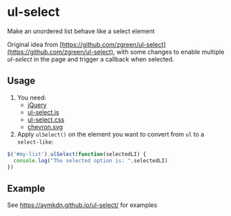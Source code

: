 # ul-select
Make an unordered list behave like a select element

Original idea from [https://github.com/zgreen/ul-select](https://github.com/zgreen/ul-select), with some changes to enable multiple *ul-select* in the page and trigger a callback when selected.

## Usage

1. You need:
      - [jQuery](https://jquery.com)
      - [ul-select.js](https://github.com/Aymkdn/ul-select/blob/master/ul-select.js)
      - [ul-select.css](https://github.com/Aymkdn/ul-select/blob/master/ul-select.css)
      - [chevron.svg](https://github.com/Aymkdn/ul-select/blob/master/chevron.svg)  
2. Apply `ulSelect()` on the element you want to convert from `ul` to a `select-like`:   
```javascript
$('#my-list').ulSelect(function(selectedLI) {
  console.log("The selected option is: ",selectedLI)
})
```

## Example

See https://aymkdn.github.io/ul-select/ for examples
